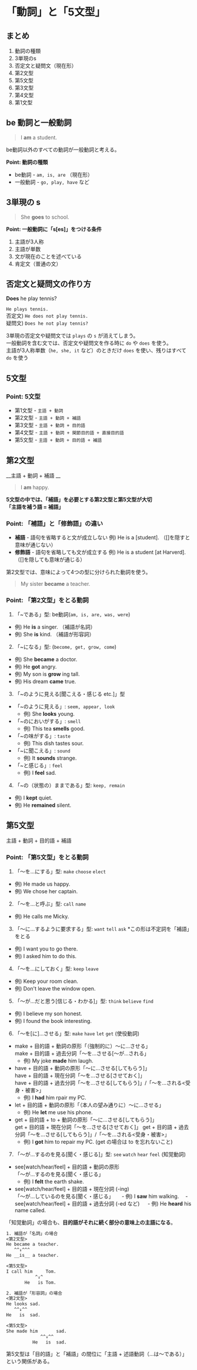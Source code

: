 # 「動詞」と「5文型」

## まとめ

1. 動詞の種類
2. 3単現のs
3. 否定文と疑問文（現在形）
4. 第2文型
5. 第5文型
6. 第3文型
7. 第4文型
8. 第1文型

## be 動詞と一般動詞

> I __am__ a student.

be動詞以外のすべての動詞が一般動詞と考える。

__Point: 動詞の種類__

- be動詞 -  `am, is, are` （現在形）
- 一般動詞 - `go, play, have` など

## 3単現の s

> She __goes__ to school.

__Point: 一般動詞に「s[es]」をつける条件__

1. 主語が3人称
2. 主語が単数
3. 文が現在のことを述べている
4. 肯定文（普通の文）

## 否定文と疑問文の作り方

__Does__ he play tennis?

`He plays tennis.`  
否定文) `He does not play tennis.`  
疑問文) `Does he not play tennis?`  

3単現の否定文や疑問文では `plays` の `s` が消えてしまう。  
一般動詞を含む文では、否定文や疑問文を作る時に `do` や `does` を使う。  
主語が3人称単数（`he, she, it` など）のときだけ `does` を使い、残りはすべて `do` を使う  


## 5文型

### Point: 5文型

- 第1文型 - `主語 + 動詞`
- 第2文型 - `主語 + 動詞 + 補語`
- 第3文型 - `主語 + 動詞 + 目的語`
- 第4文型 - `主語 + 動詞 + 関節目的語 + 直接目的語`
- 第5文型 - `主語 + 動詞 + 目的語 + 補語`


## 第2文型

__主語 + 動詞 + 補語 __  

> I __am__ happy.

__5文型の中では、「補語」を必要とする第2文型と第5文型が大切__  
__「主語を補う語 = 補語」__  


### Point: 「補語」と「修飾語」の違い

- __補語__ - 語句を省略すると文が成立しない
  例) He is a [student]. （[]を隠すと意味が通じない）
- __修飾語__ - 語句を省略しても文が成立する
  例) He is a student [at Harverd]. （[]を隠しても意味が通じる）


第2文型では、意味によって4つの型に分けられた動詞を使う。

> My sister __became__ a teacher.

### Point: 「第2文型」をとる動詞

1. 「~である」型: be動詞(`am, is, are, was, were`)  
  - 例) He __is__ a singer. （補語が名詞）  
  - 例) She __is__ kind. （補語が形容詞）  
2. 「~になる」型: (`become, get, grow, come`)  
  - 例) She __became__ a doctor.  
  - 例) He __got__ angry.  
  - 例) My son is __grow__ ing tall.  
  - 例) His dream __came__ true.  
3. 「~のように見える[聞こえる・感じる etc.]」型
  - 「~のように見える」: `seem, appear, look`  
    - 例) She __looks__ young.  
  - 「~のにおいがする」: `smell`  
    - 例) This tea __smells__ good.  
  - 「~の味がする」: `taste`  
    - 例) This dish tastes sour.  
  - 「~に聞こえる」: `sound`  
    - 例) It __sounds__ strange.  
  - 「~と感じる」: `feel`  
    - 例) I __feel__ sad.  
4. 「~の（状態の）ままである」型: `keep, remain`
  - 例) I __kept__ quiet.  
  - 例) He __remained__ silent.  


## 第5文型

主語 + 動詞 + 目的語 + 補語

### Point: 「第5文型」をとる動詞

1. 「〜を...にする」型: `make` `choose` `elect`
  - 例) He made us happy.
  - 例) We chose her captain.
2. 「〜を...と呼ぶ」型: `call` `name`
  - 例) He calls me Micky.
3. 「〜に...するように要求する」型: `want` `tell` `ask` *この形は不定詞を「補語」をとる
  - 例) I want you to go there.
  - 例) I asked him to do this.
4. 「〜を...にしておく」型: `keep` `leave`
  - 例) Keep your room clean.
  - 例) Don't leave the window open.
5. 「〜が...だと思う[信じる・わかる]」型: `think` `believe` `find`
  - 例) I believe my son honest.
  - 例) I found the book interesting.
6. 「〜を[に]...させる」型: `make` `have` `let` `get` (使役動詞)
  - make + 目的語 + 動詞の原形「（強制的に）〜に...させる」  
    make + 目的語 + 過去分詞「〜を...させる[〜が...される」
    - 例) My joke __made__ him laugh.
  - have + 目的語 + 動詞の原形「〜に...させる[してもらう]」  
    have + 目的語 + 現在分詞「〜を...させる[させておく]」  
    have + 目的語 + 過去分詞「〜を...させる[してもらう]」/「〜を...される<受身・被害>」
    - 例) I __had__ him rpair my PC.
  - let + 目的語 + 動詞の原形「（本人の望み通りに）〜に...させる」
    - 例) He __let__ me use his phone.
  - get + 目的語 + to + 動詞の原形「〜に...させる[してもらう]」  
    get + 目的語 + 現在分詞「〜を...させる[させておく]」
    get + 目的語 + 過去分詞「〜を...させる[してもらう]」/「〜を...される<受身・被害>」
    - 例) I __got__ him to repair my PC. (get の場合は to を忘れないこと)
7. 「〜が...するのを見る[聞く・感じる]」型: `see` `watch` `hear` `feel` (知覚動詞)
  - see[watch/hear/feel] + 目的語 + 動詞の原形  
   「〜が...するのを見る[聞く・感じる」
    - 例) I __felt__ the earth shake.
  - see[watch/hear/feel] + 目的語 + 現在分詞 (-ing)  
    「〜が...しているのを見る[聞く・感じる」
　  - 例) I __saw__ him walking.
　- see[watch/hear/feel] + 目的語 + 過去分詞 (-ed など)
　  - 例) He __heard__ his name called.

「知覚動詞」の場合も、__目的語がそれに続く部分の意味上の主語になる__。

```txt
1. 補語が「名詞」の場合
<第2文型>
He became a teacher.
   ^^↓^^^
He __is__ a teacher.

<第5文型>
I call him     Tom.
           ^↓^
       He   is Tom.

2. 補語が「形容詞」の場合
<第2文型>
He looks sad.
   ^^↓^^
He   is  sad.

<第5文型>
She made him       sad.
             ^^↓^^
          He   is  sad.
```

第5文型は「目的語」と「補語」の間位に「主語 + 述語動詞（...は〜である）」という関係がある。

